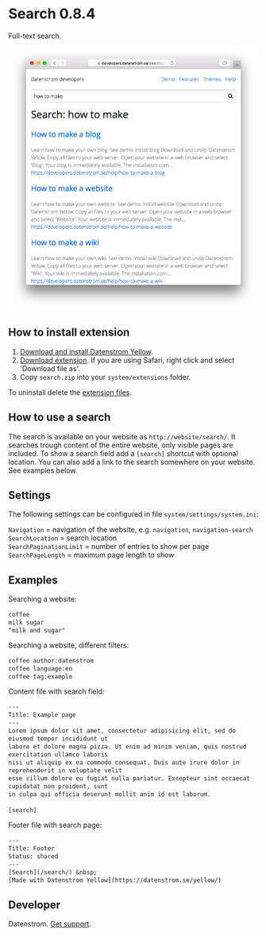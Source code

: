 Search 0.8.4
============
Full-text search.

<p align="center"><img src="search-screenshot.png?raw=true" alt="Screenshot"></p>

## How to install extension

1. [Download and install Datenstrom Yellow](https://github.com/datenstrom/yellow/).
2. [Download extension](https://github.com/datenstrom/yellow-extensions/raw/master/zip/search.zip). If you are using Safari, right click and select 'Download file as'.
3. Copy `search.zip` into your `system/extensions` folder.

To uninstall delete the [extension files](extension.ini).

## How to use a search

The search is available on your website as `http://website/search/`. It searches trough content of the entire website, only visible pages are included. To show a search field add a `[search]` shortcut with optional location. You can also add a link to the search somewhere on your website. See examples below.

## Settings

The following settings can be configured in file `system/settings/system.ini`:

`Navigation` = navigation of the website, e.g. `navigation`, `navigation-search`  
`SearchLocation` = search location  
`SearchPaginationLimit` = number of entries to show per page  
`SearchPageLength` = maximum page length to show  

## Examples

Searching a website:

    coffee
    milk sugar
    "milk and sugar"

Searching a website, different filters:

    coffee author:datenstrom
    coffee language:en
    coffee tag:example

Content file with search field:

    ---
    Title: Example page
    ---
    Lorem ipsum dolor sit amet, consectetur adipisicing elit, sed do eiusmod tempor incididunt ut 
    labore et dolore magna pizza. Ut enim ad minim veniam, quis nostrud exercitation ullamco laboris 
    nisi ut aliquip ex ea commodo consequat. Duis aute irure dolor in reprehenderit in voluptate velit 
    esse cillum dolore eu fugiat nulla pariatur. Excepteur sint occaecat cupidatat non proident, sunt 
    in culpa qui officia deserunt mollit anim id est laborum.

    [search]

Footer file with search page:

    ---
    Title: Footer
    Status: shared
    ---
    [Search](/search/) &nbsp; 
    [Made with Datenstrom Yellow](https://datenstrom.se/yellow/)

## Developer

Datenstrom. [Get support](https://extensions.datenstrom.se/help/).
